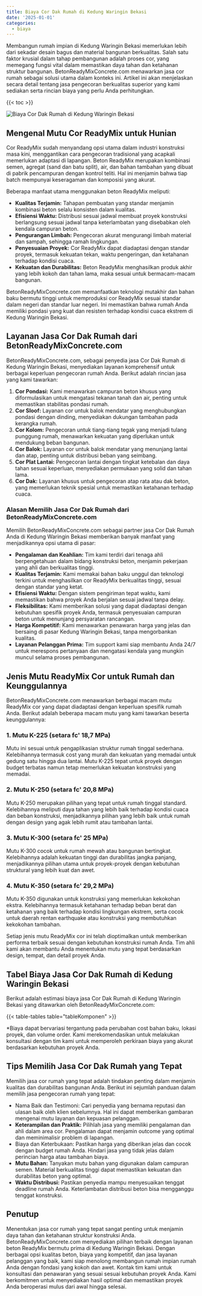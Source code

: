 ```yaml
---
title: Biaya Cor Dak Rumah di Kedung Waringin Bekasi
date: '2025-01-01'
categories:
  - biaya
---
```


Membangun rumah impian di Kedung Waringin Bekasi memerlukan lebih dari sekadar desain bagus dan material bangunan berkualitas. Salah satu faktor krusial dalam tahap pembangunan adalah proses cor, yang memegang fungsi vital dalam memastikan daya tahan dan ketahanan struktur bangunan. BetonReadyMixConcrete.com menawarkan jasa cor rumah sebagai solusi utama dalam konteks ini. Artikel ini akan menjelaskan secara detail tentang jasa pengecoran berkualitas superior yang kami sediakan serta rincian biaya yang perlu Anda perhitungkan.

{{< toc >}}

![Biaya Cor Dak Rumah di Kedung Waringin Bekasi](https://betoncor8.github.io/cor/harga-beton-readymix-concrete%20(15).png)

## Mengenal Mutu Cor ReadyMix untuk Hunian

Cor ReadyMix sudah menyandang opsi utama dalam industri konstruksi masa kini, menggantikan cara pengecoran tradisional yang acapkali memerlukan adaptasi di lapangan. Beton ReadyMix merupakan kombinasi semen, agregat (sand dan batu split), air, dan bahan tambahan yang dibuat di pabrik pencampuran dengan kontrol teliti. Hal ini menjamin bahwa tiap batch mempunyai keseragaman dan komposisi yang akurat.

Beberapa manfaat utama menggunakan beton ReadyMix meliputi:

- **Kualitas Terjamin:** Tahapan pembuatan yang standar menjamin kombinasi beton selalu konsisten dalam kualitas.
- **Efisiensi Waktu:** Distribusi sesuai jadwal membuat proyek konstruksi berlangsung sesuai jadwal tanpa keterlambatan yang disebabkan oleh kendala campuran beton.
- **Pengurangan Limbah:** Pengecoran akurat mengurangi limbah material dan sampah, sehingga ramah lingkungan.
- **Penyesuaian Proyek:** Cor ReadyMix dapat diadaptasi dengan standar proyek, termasuk kekuatan tekan, waktu pengeringan, dan ketahanan terhadap kondisi cuaca.
- **Kekuatan dan Durabilitas:** Beton ReadyMix menghasilkan produk akhir yang lebih kokoh dan tahan lama, maka sesuai untuk bermacam-macam bangunan.

BetonReadyMixConcrete.com memanfaatkan teknologi mutakhir dan bahan baku bermutu tinggi untuk memproduksi cor ReadyMix sesuai standar dalam negeri dan standar luar negeri. Ini memastikan bahwa rumah Anda memiliki pondasi yang kuat dan resisten terhadap kondisi cuaca ekstrem di Kedung Waringin Bekasi.

## Layanan Jasa Cor Dak Rumah dari BetonReadyMixConcrete.com

BetonReadyMixConcrete.com, sebagai penyedia jasa Cor Dak Rumah di Kedung Waringin Bekasi, menyediakan layanan komprehensif untuk berbagai keperluan pengecoran rumah Anda. Berikut adalah rincian jasa yang kami tawarkan:

1. **Cor Pondasi:** Kami menawarkan campuran beton khusus yang diformulasikan untuk mengatasi tekanan tanah dan air, penting untuk memastikan stabilitas pondasi rumah.
2. **Cor Sloof:** Layanan cor untuk balok mendatar yang menghubungkan pondasi dengan dinding, menyediakan dukungan tambahan pada kerangka rumah.
3. **Cor Kolom:** Pengecoran untuk tiang-tiang tegak yang menjadi tulang punggung rumah, menawarkan kekuatan yang diperlukan untuk mendukung beban bangunan.
4. **Cor Balok:** Layanan cor untuk balok mendatar yang menunjang lantai dan atap, penting untuk distribusi beban yang seimbang.
5. **Cor Plat Lantai:** Pengecoran lantai dengan tingkat ketebalan dan daya tahan sesuai keperluan, menyediakan permukaan yang solid dan tahan lama.
6. **Cor Dak:** Layanan khusus untuk pengecoran atap rata atau dak beton, yang memerlukan teknik spesial untuk memastikan ketahanan terhadap cuaca.

### Alasan Memilih Jasa Cor Dak Rumah dari BetonReadyMixConcrete.com

Memilih BetonReadyMixConcrete.com sebagai partner jasa Cor Dak Rumah Anda di Kedung Waringin Bekasi memberikan banyak manfaat yang menjadikannya opsi utama di pasar:

- **Pengalaman dan Keahlian:** Tim kami terdiri dari tenaga ahli berpengetahuan dalam bidang konstruksi beton, menjamin pekerjaan yang ahli dan berkualitas tinggi.
- **Kualitas Terjamin:** Kami memakai bahan baku unggul dan teknologi terkini untuk menghasilkan cor ReadyMix berkualitas tinggi, sesuai dengan standar yang ketat.
- **Efisiensi Waktu:** Dengan sistem pengiriman tepat waktu, kami memastikan bahwa proyek Anda berjalan sesuai jadwal tanpa delay.
- **Fleksibilitas:** Kami memberikan solusi yang dapat diadaptasi dengan kebutuhan spesifik proyek Anda, termasuk penyesuaian campuran beton untuk menunjang persyaratan rancangan.
- **Harga Kompetitif:** Kami menawarkan penawaran harga yang jelas dan bersaing di pasar Kedung Waringin Bekasi, tanpa mengorbankan kualitas.
- **Layanan Pelanggan Prima:** Tim support kami siap membantu Anda 24/7 untuk merespons pertanyaan dan mengatasi kendala yang mungkin muncul selama proses pembangunan.

## Jenis Mutu ReadyMix Cor untuk Rumah dan Keunggulannya

BetonReadyMixConcrete.com menawarkan berbagai macam mutu ReadyMix cor yang dapat diadaptasi dengan keperluan spesifik rumah Anda. Berikut adalah beberapa macam mutu yang kami tawarkan beserta keunggulannya:

### 1\. Mutu K-225 (setara fc' 18,7 MPa)

Mutu ini sesuai untuk pengaplikasian struktur rumah tinggal sederhana. Kelebihannya termasuk cost yang murah dan kekuatan yang memadai untuk gedung satu hingga dua lantai. Mutu K-225 tepat untuk proyek dengan budget terbatas namun tetap memerlukan kekuatan konstruksi yang memadai.

### 2\. Mutu K-250 (setara fc' 20,8 MPa)

Mutu K-250 merupakan pilihan yang tepat untuk rumah tinggal standard. Kelebihannya meliputi daya tahan yang lebih baik terhadap kondisi cuaca dan beban konstruksi, menjadikannya pilihan yang lebih baik untuk rumah dengan design yang agak lebih rumit atau tambahan lantai.

### 3\. Mutu K-300 (setara fc' 25 MPa)

Mutu K-300 cocok untuk rumah mewah atau bangunan bertingkat. Kelebihannya adalah kekuatan tinggi dan durabilitas jangka panjang, menjadikannya pilihan utama untuk proyek-proyek dengan kebutuhan struktural yang lebih kuat dan awet.

### 4\. Mutu K-350 (setara fc' 29,2 MPa)

Mutu K-350 digunakan untuk konstruksi yang memerlukan kekokohan ekstra. Kelebihannya termasuk ketahanan terhadap beban berat dan ketahanan yang baik terhadap kondisi lingkungan ekstrem, serta cocok untuk daerah rentan earthquake atau konstruksi yang membutuhkan kekokohan tambahan.

Setiap jenis mutu ReadyMix cor ini telah dioptimalkan untuk memberikan performa terbaik sesuai dengan kebutuhan konstruksi rumah Anda. Tim ahli kami akan membantu Anda menentukan mutu yang tepat berdasarkan design, tempat, dan detail proyek Anda.

## Tabel Biaya Jasa Cor Dak Rumah di Kedung Waringin Bekasi

Berikut adalah estimasi biaya jasa Cor Dak Rumah di Kedung Waringin Bekasi yang ditawarkan oleh BetonReadyMixConcrete.com:

{{< table-tables table="tableKomponen" >}}

\*Biaya dapat bervariasi tergantung pada perubahan cost bahan baku, lokasi proyek, dan volume order. Kami merekomendasikan untuk melakukan konsultasi dengan tim kami untuk memperoleh perkiraan biaya yang akurat berdasarkan kebutuhan proyek Anda.

## Tips Memilih Jasa Cor Dak Rumah yang Tepat

Memilih jasa cor rumah yang tepat adalah tindakan penting dalam menjamin kualitas dan durabilitas bangunan Anda. Berikut ini sejumlah panduan dalam memilih jasa pengecoran rumah yang tepat:

- Nama Baik dan Testimoni: Cari penyedia yang bernama reputasi dan ulasan baik oleh klien sebelumnya. Hal ini dapat memberikan gambaran mengenai mutu layanan dan kepuasan pelanggan.
- **Keterampilan dan Praktik:** Pilihlah jasa yang memiliki pengalaman dan ahli dalam area cor. Pengalaman dapat menjamin outcome yang optimal dan meminimalisir problem di lapangan.
- Biaya dan Keterbukaan: Pastikan harga yang diberikan jelas dan cocok dengan budget rumah Anda. Hindari jasa yang tidak jelas dalam perincian harga atau tambahan biaya.
- **Mutu Bahan:** Tanyakan mutu bahan yang digunakan dalam campuran semen. Material berkualitas tinggi dapat memastikan kekuatan dan durabilitas beton yang optimal.
- **Waktu Distribusi:** Pastikan penyedia mampu menyesuaikan tenggat deadline rumah Anda. Keterlambatan distribusi beton bisa mengganggu tenggat konstruksi.

## Penutup

Menentukan jasa cor rumah yang tepat sangat penting untuk menjamin daya tahan dan ketahanan struktur konstruksi Anda. BetonReadyMixConcrete.com menyediakan pilihan terbaik dengan layanan beton ReadyMix bermutu prima di Kedung Waringin Bekasi. Dengan berbagai opsi kualitas beton, biaya yang kompetitif, dan jasa layanan pelanggan yang baik, kami siap menolong membangun rumah impian rumah Anda dengan fondasi yang kokoh dan awet. Kontak tim kami untuk konsultasi dan penawaran yang sesuai sesuai kebutuhan proyek Anda. Kami berkomitmen untuk menyediakan hasil optimal dan memastikan proyek Anda beroperasi mulus dari awal hingga selesai.
